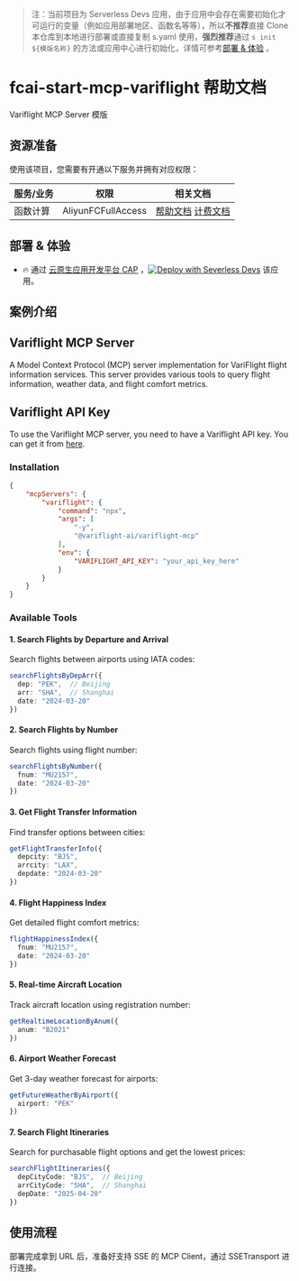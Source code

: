 
> 注：当前项目为 Serverless Devs 应用，由于应用中会存在需要初始化才可运行的变量（例如应用部署地区、函数名等等），所以**不推荐**直接 Clone 本仓库到本地进行部署或直接复制 s.yaml 使用，**强烈推荐**通过 `s init ${模版名称}` 的方法或应用中心进行初始化，详情可参考[部署 & 体验](#部署--体验) 。

# fcai-start-mcp-variflight 帮助文档

<description>

Variflight MCP Server 模版

</description>


## 资源准备

使用该项目，您需要有开通以下服务并拥有对应权限：

<service>



| 服务/业务 |  权限  | 相关文档 |
| --- |  --- | --- |
| 函数计算 |  AliyunFCFullAccess | [帮助文档](https://help.aliyun.com/product/2508973.html) [计费文档](https://help.aliyun.com/document_detail/2512928.html) |

</service>

<remark>



</remark>

<disclaimers>



</disclaimers>

## 部署 & 体验

<appcenter>
   
- :fire: 通过 [云原生应用开发平台 CAP](https://cap.console.aliyun.com/template-detail?template=fcai-start-mcp-variflight) ，[![Deploy with Severless Devs](https://img.alicdn.com/imgextra/i1/O1CN01w5RFbX1v45s8TIXPz_!!6000000006118-55-tps-95-28.svg)](https://cap.console.aliyun.com/template-detail?template=fcai-start-mcp-variflight) 该应用。
   
</appcenter>
<deploy>
    
   
</deploy>

## 案例介绍

<appdetail id="flushContent">

## Variflight MCP Server

A Model Context Protocol (MCP) server implementation for VariFlight flight information services. This server provides various tools to query flight information, weather data, and flight comfort metrics.

## Variflight API Key

To use the Variflight MCP server, you need to have a Variflight API key. You can get it from [here](https://mcp.variflight.com).

### Installation

```json
{
    "mcpServers": {
        "variflight": {
            "command": "npx",
            "args": [
                "-y",
                "@variflight-ai/variflight-mcp"
            ],
            "env": {
                "VARIFLIGHT_API_KEY": "your_api_key_here"
            }
        }
    }
}
```

### Available Tools

#### 1. Search Flights by Departure and Arrival
Search flights between airports using IATA codes:
```typescript
searchFlightsByDepArr({
  dep: "PEK",  // Beijing
  arr: "SHA",  // Shanghai
  date: "2024-03-20"
})
```

#### 2. Search Flights by Number
Search flights using flight number:
```typescript
searchFlightsByNumber({
  fnum: "MU2157",
  date: "2024-03-20"
})
```

#### 3. Get Flight Transfer Information
Find transfer options between cities:
```typescript
getFlightTransferInfo({
  depcity: "BJS",
  arrcity: "LAX",
  depdate: "2024-03-20"
})
```

#### 4. Flight Happiness Index
Get detailed flight comfort metrics:
```typescript
flightHappinessIndex({
  fnum: "MU2157",
  date: "2024-03-20"
})
```

#### 5. Real-time Aircraft Location
Track aircraft location using registration number:
```typescript
getRealtimeLocationByAnum({
  anum: "B2021"
})
```

#### 6. Airport Weather Forecast
Get 3-day weather forecast for airports:
```typescript
getFutureWeatherByAirport({
  airport: "PEK"
})
```

#### 7. Search Flight Itineraries
Search for purchasable flight options and get the lowest prices:
```typescript
searchFlightItineraries({
  depCityCode: "BJS",  // Beijing
  arrCityCode: "SHA",  // Shanghai
  depDate: "2025-04-20"
})
```

</appdetail>







## 使用流程

<usedetail id="flushContent">

部署完成拿到 URL 后，准备好支持 SSE 的 MCP Client，通过 SSETransport 进行连接。

</usedetail>









